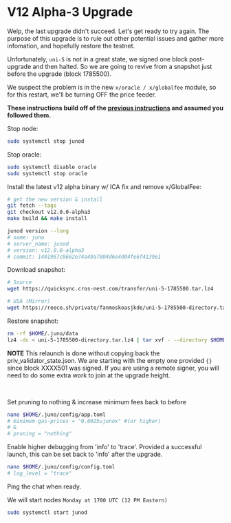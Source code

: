 # V12 Alpha-3 Upgrade

Welp, the last upgrade didn't succeed. Let's get ready to try again. The purpose of this upgrade is to rule out other potential issues and gather more infomation, and hopefully restore the testnet.

Unfortunately, `uni-5` is not in a great state, we signed one block post-upgrade and then halted. So we are going to revive from a snapshot just before the upgrade (block 1785500).

We suspect the problem is in the new `x/oracle / x/globalfee` module, so for this restart, we'll be turning OFF the price feeder. 

**These instructions build off of the [previous instructions](./03_V12_ALPHA_UPGRADE.md) and assumed you followed them.**

Stop node:

```sh
sudo systemctl stop junod
```

Stop oracle:

```sh
sudo systemctl disable oracle
sudo systemctl stop oracle
```

Install the latest v12 alpha binary w/ ICA fix and remove x/GlobalFee:

```sh
# get the new version & install
git fetch --tags
git checkout v12.0.0-alpha3
make build && make install

junod version --long
# name: juno
# server_name: junod
# version: v12.0.0-alpha3
# commit: 1401967c8662e74a49a7004d6e4d04fe6f4139e1
```

Download snapshot:

```sh
# Source
wget https://quicksync.cros-nest.com/transfer/uni-5-1785500.tar.lz4

# USA (Mirror)
wget https://reece.sh/private/fanmoskoasjkde/uni-5-1785500-directory.tar.lz4
```

Restore snapshot:

```sh
rm -rf $HOME/.juno/data
lz4 -dc < uni-5-1785500-directory.tar.lz4 | tar xvf - --directory $HOME/.juno
```

**NOTE**
This relaunch is done without copying back the priv_validator_state.json. We are starting with the empty one provided `{}` since block XXXX501 was signed. If you are using a remote signer, you will need to do some extra work to join at the upgrade height.

<br />

Set pruning to nothing & increase minimum fees back to before

```sh
nano $HOME/.juno/config/app.toml
# minimum-gas-prices = "0.0025ujunox" #(or higher)
# &
# pruning = "nothing"
```

Enable higher debugging from 'info' to 'trace'. Provided a successful launch, this can be set back to 'info' after the upgrade.

```sh
nano $HOME/.juno/config/config.toml
# log_level = "trace"
```

Ping the chat when ready.

We will start nodes `Monday at 1700 UTC (12 PM Eastern)`

```sh
sudo systemctl start junod
```
